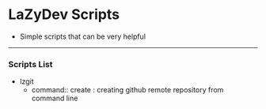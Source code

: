 # LaZyDev Scripts



* Simple scripts that can be very helpful 

---------------------------------------------------------------------------------------


### Scripts List

* lzgit
  - command::
    create : creating github remote repository from command line
